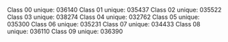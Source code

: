 Class 00 unique: 036140
Class 01 unique: 035437
Class 02 unique: 035522
Class 03 unique: 038274
Class 04 unique: 032762
Class 05 unique: 035300
Class 06 unique: 035231
Class 07 unique: 034433
Class 08 unique: 036110
Class 09 unique: 036390